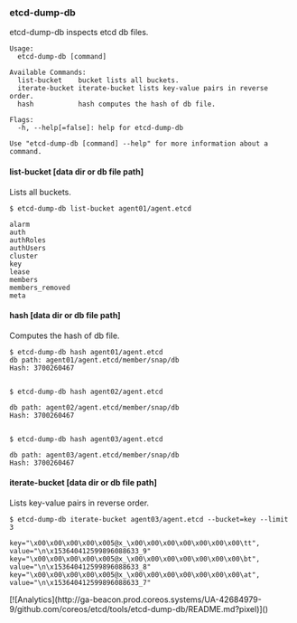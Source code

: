 ### etcd-dump-db

etcd-dump-db inspects etcd db files.

```
Usage:
  etcd-dump-db [command]

Available Commands:
  list-bucket    bucket lists all buckets.
  iterate-bucket iterate-bucket lists key-value pairs in reverse order.
  hash           hash computes the hash of db file.

Flags:
  -h, --help[=false]: help for etcd-dump-db

Use "etcd-dump-db [command] --help" for more information about a command.
```


#### list-bucket [data dir or db file path]

Lists all buckets.

```
$ etcd-dump-db list-bucket agent01/agent.etcd

alarm
auth
authRoles
authUsers
cluster
key
lease
members
members_removed
meta
```


#### hash [data dir or db file path]

Computes the hash of db file.

```
$ etcd-dump-db hash agent01/agent.etcd
db path: agent01/agent.etcd/member/snap/db
Hash: 3700260467


$ etcd-dump-db hash agent02/agent.etcd

db path: agent02/agent.etcd/member/snap/db
Hash: 3700260467


$ etcd-dump-db hash agent03/agent.etcd

db path: agent03/agent.etcd/member/snap/db
Hash: 3700260467
```


#### iterate-bucket [data dir or db file path]

Lists key-value pairs in reverse order.

```
$ etcd-dump-db iterate-bucket agent03/agent.etcd --bucket=key --limit 3

key="\x00\x00\x00\x00\x005@x_\x00\x00\x00\x00\x00\x00\x00\tt", value="\n\x153640412599896088633_9"
key="\x00\x00\x00\x00\x005@x_\x00\x00\x00\x00\x00\x00\x00\bt", value="\n\x153640412599896088633_8"
key="\x00\x00\x00\x00\x005@x_\x00\x00\x00\x00\x00\x00\x00\at", value="\n\x153640412599896088633_7"
```

<!-- BEGIN ANALYTICS --> [![Analytics](http://ga-beacon.prod.coreos.systems/UA-42684979-9/github.com/coreos/etcd/tools/etcd-dump-db/README.md?pixel)]() <!-- END ANALYTICS -->
